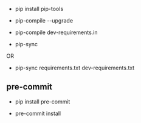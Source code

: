 * pip install pip-tools

* pip-compile --upgrade
* pip-compile dev-requirements.in

* pip-sync

OR

* pip-sync requirements.txt dev-requirements.txt


## pre-commit

* pip install pre-commit

* pre-commit install